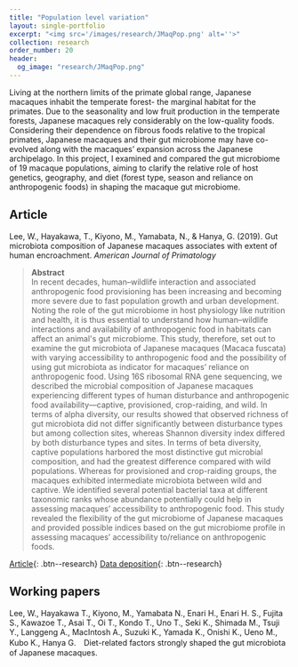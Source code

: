 ```yaml
---
title: "Population level variation"
layout: single-portfolio
excerpt: "<img src='/images/research/JMaqPop.png' alt=''>"
collection: research
order_number: 20
header: 
  og_image: "research/JMaqPop.png"
---
```


Living at the northern limits of the primate global range, Japanese macaques inhabit the temperate forest- the marginal habitat for the primates. Due to the seasonality and low fruit production in the temperate forests, Japanese macaques rely considerably on the low-quality foods. Considering their dependence on fibrous foods relative to the tropical primates, Japanese macaques and their gut microbiome may have co-evolved along with the macaques’ expansion across the Japanese archipelago. In this project, I examined and compared the gut microbiome of 19 macaque populations, aiming to clarify the relative role of host genetics, geography, and diet (forest type, season and reliance on anthropogenic foods) in shaping the macaque gut microbiome.

## Article

Lee, W., Hayakawa, T., Kiyono, M., Yamabata, N., & Hanya, G. (2019). Gut microbiota composition of Japanese macaques associates with extent of human encroachment. *American Journal of Primatology*

> <strong>Abstract</strong><br>
> In recent decades, human–wildlife interaction and associated anthropogenic food provisioning has been increasing and becoming more severe due to fast population growth and urban development. Noting the role of the gut microbiome in host physiology like nutrition and health, it is thus essential to understand how human–wildlife interactions and availability of anthropogenic food in habitats can affect an animal's gut microbiome. This study, therefore, set out to examine the gut microbiota of Japanese macaques (Macaca fuscata) with varying accessibility to anthropogenic food and the possibility of using gut microbiota as indicator for macaques’ reliance on anthropogenic food. Using 16S ribosomal RNA gene sequencing, we described the microbial composition of Japanese macaques experiencing different types of human disturbance and anthropogenic food availability—captive, provisioned, crop-raiding, and wild. In terms of alpha diversity, our results showed that observed richness of gut microbiota did not differ significantly between disturbance types but among collection sites, whereas Shannon diversity index differed by both disturbance types and sites. In terms of beta diversity, captive populations harbored the most distinctive gut microbial composition, and had the greatest difference compared with wild populations. Whereas for provisioned and crop-raiding groups, the macaques exhibited intermediate microbiota between wild and captive. We identified several potential bacterial taxa at different taxonomic ranks whose abundance potentially could help in assessing macaques’ accessibility to anthropogenic food. This study revealed the flexibility of the gut microbiome of Japanese macaques and provided possible indices based on the gut microbiome profile in assessing macaques’ accessibility to/reliance on anthropogenic foods.

[Article](https://doi.org/10.1002/ajp.23072){: .btn--research} 
[Data deposition](https://www.ebi.ac.uk/ena/browser/view/PRJDB8636){: .btn--research} 

## Working papers

Lee, W., Hayakawa T., Kiyono, M., Yamabata N., Enari H., Enari H. S., Fujita S., Kawazoe T., Asai T., Oi T., Kondo T., Uno T., Seki K., Shimada M., Tsuji Y., Langgeng A., MacIntosh A., Suzuki K., Yamada K., Onishi K., Ueno M., Kubo K., Hanya G.　Diet-related factors strongly shaped the gut microbiota of Japanese macaques.


